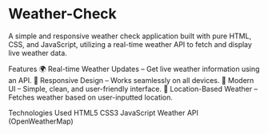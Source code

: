 # Weather-Check
A simple and responsive weather check application built with pure HTML, CSS, and JavaScript, utilizing a real-time weather API to fetch and display live weather data.

Features
🌍 Real-time Weather Updates – Get live weather information using an API.
📱 Responsive Design – Works seamlessly on all devices.
🎨 Modern UI – Simple, clean, and user-friendly interface.
📌 Location-Based Weather – Fetches weather based on user-inputted location.

Technologies Used
HTML5
CSS3
JavaScript
Weather API (OpenWeatherMap)
